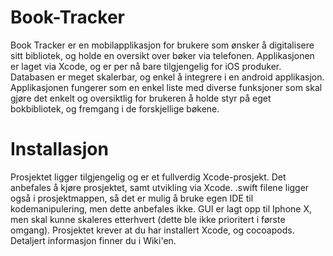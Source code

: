 # Book-Tracker
Book Tracker er en mobilapplikasjon for brukere som ønsker å digitalisere sitt bibliotek, og holde en oversikt over bøker via telefonen. Applikasjonen er laget via Xcode, og er per nå bare tilgjengelig for iOS produker. Databasen er meget skalerbar, og enkel å integrere i en android applikasjon. 
Applikasjonen fungerer som en enkel liste med diverse funksjoner som skal gjøre det enkelt og oversiktlig for brukeren å holde styr på eget bokbibliotek, og fremgang i de forskjellige bøkene.

# Installasjon
Prosjektet ligger tilgjengelig og er et fullverdig Xcode-prosjekt. Det anbefales å kjøre prosjektet, samt utvikling via Xcode. .swift filene ligger også i prosjektmappen, så det er mulig å bruke egen IDE til kodemanipulering, men dette anbefales ikke. GUI er lagt opp til Iphone X, men skal kunne skaleres etterhvert (dette ble ikke prioritert i første omgang). Prosjektet krever at du har installert Xcode, og cocoapods. Detaljert informasjon finner du i Wiki'en.
